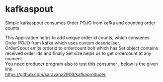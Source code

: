 # kafkaspout
Simple kafkaspout consumes Order POJO from kafka and counting order counts

This Application helps to add unique order id counts, which consumes Order POJO from kafka which uses custom deserialiser. <br>
OrderSpout emits orderid to ordercount bolt which has Set object contains received order ids and finally Set size helps us to get ordercount at any moment. <br>
You need producer program also to test this consumer , below is the given link <br>
https://github.com/saravana2906/kafkaproducer


